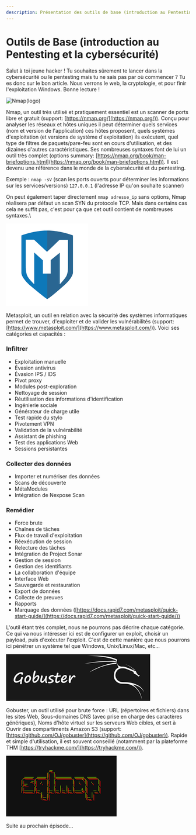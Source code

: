 ```yaml
---
description: Présentation des outils de base (introduction au Pentesting).
---
```


# Outils de Base (introduction au Pentesting et la cybersécurité)

Salut à toi jeune hacker ! Tu souhaites sûrement te lancer dans la cybersécurité ou le pentesting mais tu ne sais pas par où commencer ? Tu es donc sur le bon article. Nous verrons le web, la cryptologie, et pour finir l'exploitation Windows. Bonne lecture !

![Nmap(logo)](<../../.gitbook/assets/image (9) (2) (2) (2) (2) (1).png>)

Nmap, un outil très utilisé et pratiquement essentiel est un scanner de ports libre et gratuit (support: [https://nmap.org/](https://nmap.org/)). Conçu pour analyser les réseaux et hôtes uniques il peut déterminer quels services (nom et version de l'application) ces hôtes proposent, quels systèmes d'exploitation (et versions de système d'exploitation) ils exécutent, quel type de filtres de paquets/pare-feu sont en cours d'utilisation, et des dizaines d'autres caractéristiques. Ses nombreuses syntaxes font de lui un outil très complet (options summary: [https://nmap.org/book/man-briefoptions.html](https://nmap.org/book/man-briefoptions.html)). Il est devenu une référence dans le monde de la cybersécurité et du pentesting.&#x20;

Exemple : `nmap -sV` (scan les ports ouverts pour déterminer les informations sur les services/versions) `127.0.0.1` (l'adresse IP qu'on souhaite scanner)

On peut également taper directement `nmap adresse_ip` sans options, Nmap réalisera par défaut un scan SYN du protocole TCP. Mais dans certains cas cela ne suffit pas, c'est pour ça que cet outil contient de nombreuses syntaxes.\


![](../../.gitbook/assets/telechargement.png)

Metasploit, un outil en relation avec la sécurité des systèmes informatiques permet de trouver, d'exploiter et de valider les vulnérabilités (support: [https://www.metasploit.com/](https://www.metasploit.com/)). Voici ses catégories et capacités :&#x20;

### Infiltrer <a href="#infiltrate" id="infiltrate"></a>

* Exploitation manuelle
* Évasion antivirus
* Évasion IPS / IDS
* Pivot proxy
* Modules post-exploration
* Nettoyage de session
* Réutilisation des informations d'identification
* Ingénierie sociale
* Générateur de charge utile
* Test rapide du stylo
* Pivotement VPN
* Validation de la vulnérabilité
* Assistant de phishing
* Test des applications Web
* Sessions persistantes

### Collecter des données <a href="#collect-data" id="collect-data"></a>

* Importer et numériser des données
* Scans de découverte
* MétaModules
* Intégration de Nexpose Scan

### Remédier <a href="#remediate" id="remediate"></a>

* Force brute
* Chaînes de tâches
* Flux de travail d'exploitation
* Réexécution de session
* Relecture des tâches
* Intégration de Project Sonar
* Gestion de session
* Gestion des identifiants
* La collaboration d'équipe
* Interface Web
* Sauvegarde et restauration
* Export de données
* Collecte de preuves
* Rapports
* Marquage des données ([https://docs.rapid7.com/metasploit/quick-start-guide/](https://docs.rapid7.com/metasploit/quick-start-guide/))

L'outil étant très complet, nous ne pourrons pas décrire chaque catégorie. Ce qui va nous intéresser ici est de configurer un exploit, choisir un payload, puis d'exécuter l'exploit. C'est de cette manière que nous pourrons ici pénétrer un système tel que Windows, Unix/Linux/Mac, etc...

![](../../.gitbook/assets/telechargementcfghcfgh.png)

Gobuster, un outil utilisé pour brute force : URL (répertoires et fichiers) dans les sites Web, Sous-domaines DNS (avec prise en charge des caractères génériques), Noms d'hôte virtuel sur les serveurs Web cibles, et sert à Ouvrir des compartiments Amazon S3 (support: [https://github.com/OJ/gobuster](https://github.com/OJ/gobuster)). Rapide et simple d'utilisation, il est souvent conseillé (notamment par la plateforme THM [https://tryhackme.com/](https://tryhackme.com/)).

![](../../.gitbook/assets/telechargement-1-.png)

Suite au prochain épisode...
